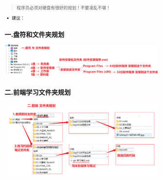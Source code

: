 > 程序员必须对硬盘有很好的规划！不要凌乱不堪！

+ 建议：

## 一.盘符和文件夹规划

![image-20220422135524336](assets/image-20220422135524336.png)

## 二.前端学习文件夹规划

![image-20220422135419026](assets/image-20220422135419026.png)